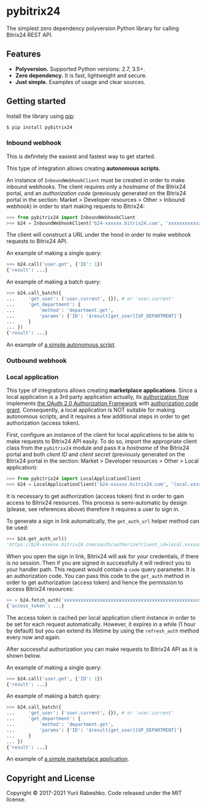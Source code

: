 # pybitrix24
The simplest zero dependency polyversion Python library for calling Bitrix24 REST API.

## Features
- **Polyversion.** Supported Python versions: 2.7, 3.5+.
- **Zero dependency.** It is fast, lightweight and secure.
- **Just simple.** Examples of usage and clear sources.

## Getting started
Install the library using [pip](https://pip.pypa.io/en/stable/):

```bash
$ pip install pybitrix24
```

### Inbound webhook
This is definitely the easiest and fastest way to get started.

This type of integration allows creating **autonomous scripts**.

An instance of `InboundWebhookClient` must be created in order to make inbound webhooks. The client requires only a _hostname_ of the Bitrix24 portal, and an _authorization code_ (previously generated on the Bitrix24 portal in the section: Market > Developer resources > Other > Inbound webhook) in order to start making requests to Bitrix24:
```python
>>> from pybitrix24 import InboundWebhookClient
>>> b24 = InboundWebhookClient('b24-xxxxxx.bitrix24.com', 'xxxxxxxxxxxxxxxx')
```

The client will construct a URL under the hood in order to make webhook requests to Bitrix24 API.

An example of making a single query:
```python
>>> b24.call('user.get', {'ID': 1})
{'result': ...}
```

An example of making a batch query:
```python
>>> b24.call_batch({
...     'get_user': ('user.current', {}), # or 'user.current'
...     'get_department': {
...         'method': 'department.get',
...         'params': {'ID': '$result[get_user][UF_DEPARTMENT]'}
...     }
... })
{'result': ...}
```

An example of [a simple autonomous script](examples/inbound_webhook.py).

### Outbound webhook

### Local application
This type of integrations allows creating **marketplace applications**. Since a local application is a 3rd party application actually, its [authorization flow](https://training.bitrix24.com/rest_help/oauth/authentication.php) implements [the OAuth 2.0 Authorization Framework](https://tools.ietf.org/html/rfc6749) with [authorization code grant](https://tools.ietf.org/html/rfc6749#section-4.1). Consequently, a local application is NOT suitable for making autonomous scripts, and it requires a few additional steps in order to get authorization (access token).   

First, configure an instance of the client for local applications to be able to make requests to Bitrix24 API easily. To do so, import the appropriate client class from the `pybitrix24` module and pass it a _hostname_ of the Bitrix24 portal and both _client ID_ and _client secret_ (previously generated on the Bitrix24 portal in the section: Market > Developer resources > Other > Local application):
```python
>>> from pybitrix24 import LocalApplicationClient
>>> b24 = LocalApplicationClient('b24-xxxxxx.bitrix24.com', 'local.xxxxxxxxxxxxxx.xxxxxxxx', 'xxxxxxxxxxxxxxxxxxxxxxxxxxxxxxxxxxxxxxxxxxxxxxxxxx')
```

It is necessary to get authorization (access token) first in order to gain access to Bitrix24 resources. This process is semi-automatic by design (please, see references above) therefore it requires a user to sign in.

To generate a sign in link automatically, the `get_auth_url` helper method can be used: 
```python
>>> b24.get_auth_url()
'https://b24-xxxxxx.bitrix24.com/oauth/authorize?client_id=local.xxxxxxxxxxxxxx.xxxxxxxx&response_type=code'
```

When you open the sign in link, Bitrix24 will ask for your credentials, if there is no session. Then if you are signed in successfully it will redirect you to your handler path. This request would contain a `code` query parameter. It is an authorization code. You can pass this code to the `get_auth` method in order to get authorization (access token) and hence the permission to access Bitrix24 resources:

```python
>> > b24.fetch_auth('xxxxxxxxxxxxxxxxxxxxxxxxxxxxxxxxxxxxxxxxxxxxxxxxxxxxxxxxxxxxxxxxxxxxxx')
{'access_token': ...}
```

The access token is cached per local application client instance in order to be set for each request automatically. However, it expires in a while (1 hour by default) but you can extend its lifetime by using the `refresh_auth` method every now and again.

After successful authorization you can make requests to Bitrix24 API as it is shown below.

An example of making a single query:
```python
>>> b24.call('user.get', {'ID': 1})
{'result': ...}
```

An example of making a batch query:
```python
>>> b24.call_batch({
...     'get_user': ('user.current', {}), # or 'user.current'
...     'get_department': {
...         'method': 'department.get',
...         'params': {'ID': '$result[get_user][UF_DEPARTMENT]'}
...     }
... })
{'result': ...}
```

An example of [a simple marketplace application](examples/local_application.py).

## Copyright and License
Copyright © 2017-2021 Yurii Rabeshko. Code released under the MIT license.
